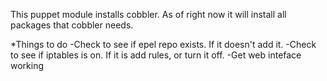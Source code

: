 This puppet module installs cobbler. As of right now it will install all packages that cobbler needs.

*Things to do
-Check to see if epel repo exists. If it doesn't add it.
-Check to see if iptables is on. If it is add rules, or turn it off.
-Get web inteface working
